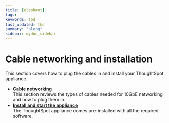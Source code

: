 ```yaml
---
title: [elephant]
tags: 
keywords: tbd
last_updated: tbd
summary: "blerg"
sidebar: mydoc_sidebar
---
```

#  Cable networking and installation

This section covers how to plug the cables in and install your ThoughtSpot appliance.

-   **[Cable networking](../../appliance/setup/cable_networking.html)**  
This section reviews the types of cables needed for 10GbE networking and how to plug them in.
-   **[Install and start the appliance](../../appliance/setup/appliance_setup.html)**  
The ThoughtSpot appliance comes pre-installed with all the required software.

